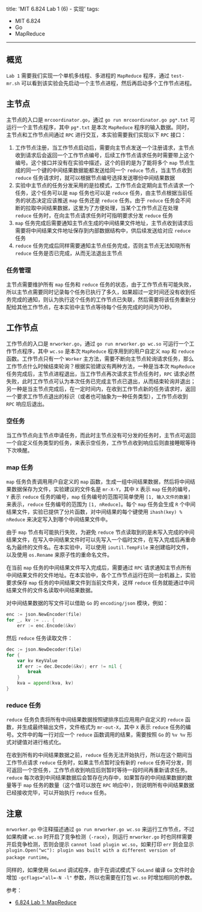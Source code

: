 title: 'MIT 6.824 Lab 1 (6) - 实现'
tags:
- MIT 6.824
- Go
- MapReduce
---

## 概览
`Lab 1` 需要我们实现一个单机多线程、多进程的 `MapReduce` 程序，通过 `test-mr.sh` 可以看到该实验会先启动一个主节点进程，然后再启动多个工作节点进程。

## 主节点
主节点的入口是 `mrcoordinator.go`，通过 `go run mrcoordinator.go pg*.txt` 可运行一个主节点程序，其中 `pg*.txt` 是本次 `MapReduce` 程序的输入数据。同时，主节点和工作节点间通过 `RPC` 进行交互，本实验需要我们实现以下 `RPC` 接口：

1. 工作节点注册，当工作节点启动后，需要向主节点发送一个注册请求，主节点收到请求后会返回一个工作节点编号，后续工作节点请求任务时需要带上这个编号。这个接口并没有在实验中描述，这个的目的是为了能将多个 `map` 节点生成的同一个键的中间结果数据能都发送给同一个 `reduce` 节点，当主节点收到 `reduce` 任务请求时，就可以根据节点编号选择发送哪份中间结果数据
2. 实验中主节点的任务分发采用的是拉模式，工作节点会定期向主节点请求一个任务，这个任务可以是 `map` 任务也可以是 `reduce` 任务，由主节点根据当前任务的状态决定应该推送 `map` 任务还是 `reduce` 任务。由于 `reduce` 任务会不间断的拉取中间结果数据，这里为了方便处理，当某个工作节点正在处理 `reduce` 任务时，在向主节点请求任务时可指明要求分发 `reduce` 任务
3. `map` 任务完成后需要通知主节点生成的中间结果文件地址，主节点收到请求后需要将中间结果文件地址保存到内部数据结构中，供后续发送给对应 `reduce` 任务
4. `reduce` 任务完成后同样需要通知主节点任务完成，否则主节点无法知晓所有 `reduce` 任务是否已完成，从而无法退出主节点

### 任务管理
主节点需要维护所有 `map` 任务和 `reduce` 任务的状态，由于工作节点有可能失败，所以主节点需要同时记录每个任务已执行了多久，如果超过一定时间还没有收到任务完成的通知，则认为执行这个任务的工作节点已失联，然后需要将该任务重新分配给其他工作节点，在本实验中主节点等待每个任务完成的时间为10秒。

## 工作节点
工作节点的入口是 `mrworker.go`，通过 `go run mrworker.go wc.so` 可运行一个工作节点程序，其中 `wc.so` 是本次 `MapReduce` 程序用到的用户自定义 `map` 和 `reduce` 函数。工作节点只有一个 `Worker` 主方法，需要不断向主节点轮询请求任务，那么工作节点什么时候结束轮询？根据实验建议有两种方法，一种是当本次 `MapReduce` 任务完成后，主节点进程退出，当工作节点再次请求主节点任务时，`RPC` 请求必然失败，此时工作节点可认为本次任务已完成主节点已退出，从而结束轮询并退出；另一种是当主节点完成后，在一定时间内，在收到工作节点新的任务请求时，返回一个要求工作节点退出的标识（或者也可抽象为一种任务类型），工作节点收到 `RPC` 响应后退出。

### 空任务
当工作节点向主节点申请任务，而此时主节点没有可分发的任务时，主节点可返回一个自定义任务类型的任务，来表示空任务，工作节点收到响应后则直接睡眠等待下次唤醒。

### map 任务
`map` 任务负责调用用户自定义的 `map` 函数，生成一组中间结果数据，然后将中间结果数据保存为文件，实验建议的文件名是 `mr-X-Y`，其中 `X` 表示 `map` 任务的编号，`Y` 表示 `reduce` 任务的编号，`map` 任务编号的范围可简单使用 `[1, 输入文件的数量]` 来表示，`reduce` 任务编号的范围为 `[1, nReduce]`。每个 `map` 任务会生成 `R` 个中间结果文件，实验已提供了分片函数，对中间结果的每个键使用 `ihash(key) % nReduce` 来决定写入到哪个中间结果文件中。

由于 `map` 节点有可能执行失败，为避免 `reduce` 节点读取到的是未写入完成的中间结果文件，在写入中间结果文件时可以先写入一个临时文件，在写入完成后再重命名为最终的文件名。在本实验中，可以使用 `ioutil.TempFile` 来创建临时文件，以及使用 `os.Rename` 来原子性的重命名文件。

在当前 `map` 任务的中间结果文件写入完成后，需要通过 `RPC` 请求通知主节点所有中间结果文件的文件地址。在本实验中，各个工作节点运行在同一台机器上，实验要求保存 `map` 任务的中间结果文件到当前文件夹，这样 `reduce` 任务就能通过中间结果文件的文件名读取中间结果数据。

对中间结果数据的写文件可以借助 `Go` 的 `encoding/json` 模块，例如：

```go
enc := json.NewEncoder(file)
for _, kv := ... {
    err := enc.Encode(&kv)
```

然后 `reduce` 任务读取文件：

```go
dec := json.NewDecoder(file)
for {
    var kv KeyValue
    if err := dec.Decode(&kv); err != nil {
        break
    }
    kva = append(kva, kv)
}
```

### reduce 任务
`reduce` 任务负责将所有中间结果数据按照键排序后应用用户自定义的 `reduce` 函数，并生成最终输出文件，文件格式为 `mr-out-X`，其中 `X` 表示 `reduce` 任务的编号。文件中的每一行对应一个 `reduce` 函数调用的结果，需要按照 `Go` 的 `%v %v` 形式对键值对进行格式化。

在收到所有的中间结果数据之前，`reduce` 任务无法开始执行，所以在这个期间当工作节点请求 `reduce` 任务时，如果主节点暂时没有新的 `reduce` 任务可分发，则可返回一个空任务，工作节点收到响应后则暂时等待一段时间再重新请求任务。`reduce` 每次收到中间结果数据后会暂存在内存中，如果暂存的中间结果数据的数量等于 `map` 任务的数量（这个值可以放在 `RPC` 响应中），则说明所有中间结果数据已经接收完毕，可以开始执行 `reduce` 任务。

## 注意
`mrworker.go` 中注释描述通过 `go run mrworker.go wc.so` 来运行工作节点，不过如果构建 `wc.so` 时开启了竞争检测（`-race`），则运行 `mrworker.go` 时也同样需要开启竞争检测，否则会提示 `cannot load plugin wc.so`，如果打印 `err` 则会显示 `plugin.Open("wc"): plugin was built with a different version of package runtime`。

同样的，如果使用 `GoLand` 调试程序，由于在调试模式下 `GoLand` 编译 `Go` 文件时会增加 `-gcflags="all=-N -l"` 参数，所以也需要在打包 `wc.so` 时增加相同的参数。

参考：

* [6.824 Lab 1: MapReduce](https://pdos.csail.mit.edu/6.824/labs/lab-mr.html)
